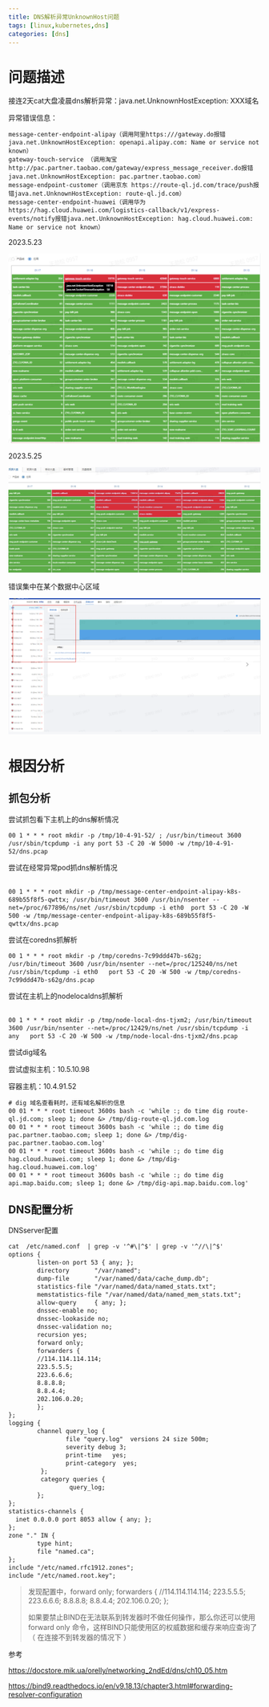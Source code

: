```yaml
---
title: DNS解析异常UnknownHost问题
tags: [linux,kubernetes,dns]
categories: [dns]
---
```

# 问题描述

接连2天cat大盘凌晨dns解析异常：java.net.UnknownHostException: XXX域名

异常错误信息：

```
message-center-endpoint-alipay（调用阿里https:///gateway.do报错java.net.UnknownHostException: openapi.alipay.com: Name or service not known）
gateway-touch-service （调用淘宝http://pac.partner.taobao.com/gateway/express_message_receiver.do报错java.net.UnknownHostException: pac.partner.taobao.com）
message-endpoint-customer（调用京东 https://route-ql.jd.com/trace/push报错java.net.UnknownHostException: route-ql.jd.com）
message-center-endpoint-huawei（调用华为https://hag.cloud.huawei.com/logistics-callback/v1/express-events/notify报错java.net.UnknownHostException: hag.cloud.huawei.com: Name or service not known）
```

2023.5.23

![1684999184135](DNS解析异常UnknownHost问题/1684999184135.png)

2023.5.25

![1684977501868](DNS解析异常UnknownHost问题/1684977501868.png)

错误集中在某个数据中心区域

![1684977579630](DNS解析异常UnknownHost问题/1684977579630.png)

# 根因分析

## 抓包分析

尝试抓包看下主机上的dns解析情况

```
00 1 * * * root mkdir -p /tmp/10-4-91-52/ ; /usr/bin/timeout 3600 /usr/sbin/tcpdump -i any port 53 -C 20 -W 5000 -w /tmp/10-4-91-52/dns.pcap
```

尝试在经常异常pod抓dns解析情况

```

00 1 * * * root mkdir -p /tmp/message-center-endpoint-alipay-k8s-689b55f8f5-qwttx; /usr/bin/timeout 3600 /usr/bin/nsenter --net=/proc/677896/ns/net /usr/sbin/tcpdump -i eth0  port 53 -C 20 -W 500 -w /tmp/message-center-endpoint-alipay-k8s-689b55f8f5-qwttx/dns.pcap
```

尝试在coredns抓解析

```
00 1 * * * root mkdir -p /tmp/coredns-7c99ddd47b-s62g; /usr/bin/timeout 3600 /usr/bin/nsenter --net=/proc/125240/ns/net /usr/sbin/tcpdump -i eth0   port 53 -C 20 -W 500 -w /tmp/coredns-7c99ddd47b-s62g/dns.pcap
```

尝试在主机上的nodelocaldns抓解析

```

00 1 * * * root mkdir -p /tmp/node-local-dns-tjxm2; /usr/bin/timeout 3600 /usr/bin/nsenter --net=/proc/12429/ns/net /usr/sbin/tcpdump -i any   port 53 -C 20 -W 500 -w /tmp/node-local-dns-tjxm2/dns.pcap
```

尝试dig域名

尝试虚拟主机：10.5.10.98

容器主机：10.4.91.52

```
# dig 域名查看耗时，还有域名解析的信息
00 01 * * * root timeout 3600s bash -c 'while :; do time dig route-ql.jd.com; sleep 1; done &> /tmp/dig-route-ql.jd.com.log
00 01 * * * root timeout 3600s bash -c 'while :; do time dig pac.partner.taobao.com; sleep 1; done &> /tmp/dig-pac.partner.taobao.com.log'
00 01 * * * root timeout 3600s bash -c 'while :; do time dig hag.cloud.huawei.com; sleep 1; done &> /tmp/dig-hag.cloud.huawei.com.log'
00 01 * * * root timeout 3600s bash -c 'while :; do time dig api.map.baidu.com; sleep 1; done &> /tmp/dig-api.map.baidu.com.log'
```

## DNS配置分析

DNSserver配置

```
cat  /etc/named.conf  | grep -v '^#\|^$' | grep -v '^//\|^$'
options {
        listen-on port 53 { any; };
        directory       "/var/named";
        dump-file       "/var/named/data/cache_dump.db";
        statistics-file "/var/named/data/named_stats.txt";
        memstatistics-file "/var/named/data/named_mem_stats.txt";
        allow-query     { any; };
        dnssec-enable no;
        dnssec-lookaside no;
        dnssec-validation no;
        recursion yes;
        forward only;
        forwarders {
        //114.114.114.114;
        223.5.5.5;
        223.6.6.6;
        8.8.8.8;
        8.8.4.4;
        202.106.0.20;
        };
};
logging {
        channel query_log {
                file "query.log"  versions 24 size 500m;
                severity debug 3;
                print-time   yes;
                print-category  yes;
         };
         category queries {
                 query_log;
        };
};
statistics-channels {
  inet 0.0.0.0 port 8053 allow { any; };
};
zone "." IN {
        type hint;
        file "named.ca";
};
include "/etc/named.rfc1912.zones";
include "/etc/named.root.key";
```

> 发现配置中，forward only;
> forwarders {
> //114.114.114.114;
> 223.5.5.5;
> 223.6.6.6;
> 8.8.8.8;
> 8.8.4.4;
> 202.106.0.20;
> };
>
> 如果要禁止BIND在无法联系到转发器时不做任何操作，那么你还可以使用 forward only 命令，这样BIND只能使用区的权威数据和缓存来响应查询了（ 在连接不到转发器的情况下 ）

参考

https://docstore.mik.ua/orelly/networking_2ndEd/dns/ch10_05.htm

https://bind9.readthedocs.io/en/v9.18.13/chapter3.html#forwarding-resolver-configuration
